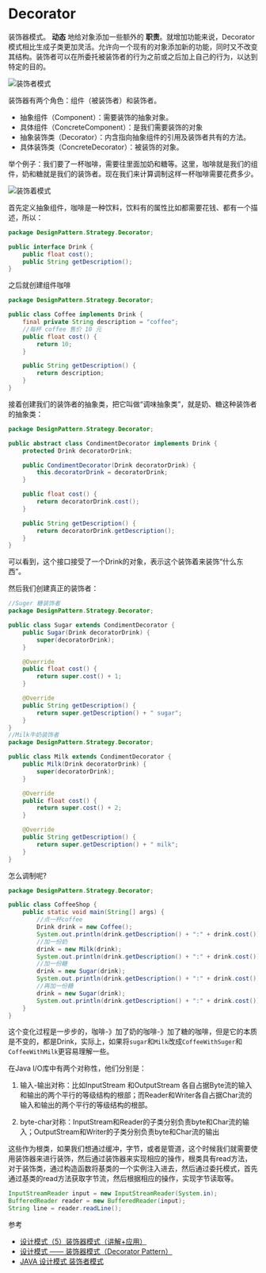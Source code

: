 # Decorator
装饰器模式。 **动态** 地给对象添加一些额外的 **职责**。就增加功能来说，Decorator模式相比生成子类更加灵活。允许向一个现有的对象添加新的功能，同时又不改变其结构。装饰者可以在所委托被装饰者的行为之前或之后加上自己的行为，以达到特定的目的。



![装饰者模式](http://img.blog.csdn.net/20160523105203595)


装饰器有两个角色：组件（被装饰者）和装饰者。
* 抽象组件（Component）：需要装饰的抽象对象。
* 具体组件（ConcreteComponent）：是我们需要装饰的对象
* 抽象装饰类（Decorator）：内含指向抽象组件的引用及装饰者共有的方法。
* 具体装饰类（ConcreteDecorator）：被装饰的对象。


举个例子：我们要了一杯咖啡，需要往里面加奶和糖等。这里，咖啡就是我们的组件，奶和糖就是我们的装饰者。现在我们来计算调制这样一杯咖啡需要花费多少。

![装饰着模式](http://img.blog.csdn.net/20160523113517058)


首先定义抽象组件，咖啡是一种饮料，饮料有的属性比如都需要花钱、都有一个描述，所以：
```Java
package DesignPattern.Strategy.Decorator;

public interface Drink {
    public float cost();
    public String getDescription();
}
```
之后就创建组件咖啡
```Java
package DesignPattern.Strategy.Decorator;

public class Coffee implements Drink {
    final private String description = "coffee";
    //每杯 coffee 售价 10 元
    public float cost() {
        return 10;
    }

    public String getDescription() {
        return description;
    }
}
```


接着创建我们的装饰者的抽象类，把它叫做“调味抽象类”，就是奶、糖这种装饰者的抽象类：
```Java
package DesignPattern.Strategy.Decorator;

public abstract class CondimentDecorator implements Drink {
    protected Drink decoratorDrink;

    public CondimentDecorator(Drink decoratorDrink) {
        this.decoratorDrink = decoratorDrink;
    }

    public float cost() {
        return decoratorDrink.cost();
    }

    public String getDescription() {
        return decoratorDrink.getDescription();
    }
}
```
可以看到，这个接口接受了一个Drink的对象，表示这个装饰着来装饰“什么东西”。

然后我们创建真正的装饰者：
```Java
//Suger 糖装饰者
package DesignPattern.Strategy.Decorator;

public class Sugar extends CondimentDecorator {
    public Sugar(Drink decoratorDrink) {
        super(decoratorDrink);
    }

    @Override
    public float cost() {
        return super.cost() + 1;
    }

    @Override
    public String getDescription() {
        return super.getDescription() + " sugar";
    }
}
//Milk牛奶装饰者
package DesignPattern.Strategy.Decorator;

public class Milk extends CondimentDecorator {
    public Milk(Drink decoratorDrink) {
        super(decoratorDrink);
    }

    @Override
    public float cost() {
        return super.cost() + 2;
    }

    @Override
    public String getDescription() {
        return super.getDescription() + " milk";
    }
}
```

怎么调制呢?
```Java
package DesignPattern.Strategy.Decorator;

public class CoffeeShop {
    public static void main(String[] args) {
        //点一杯coffee
        Drink drink = new Coffee();
        System.out.println(drink.getDescription() + ":" + drink.cost());
        //加一份奶
        drink = new Milk(drink);
        System.out.println(drink.getDescription() + ":" + drink.cost());
        //加一份糖
        drink = new Sugar(drink);
        System.out.println(drink.getDescription() + ":" + drink.cost());
        //再加一份糖
        drink = new Sugar(drink);
        System.out.println(drink.getDescription() + ":" + drink.cost());
    }
}
```
这个变化过程是一步步的，咖啡-》加了奶的咖啡-》加了糖的咖啡，但是它的本质是不变的，都是Drink，实际上，如果将`sugar`和`Milk`改成`CoffeeWithSuger`和`CoffeeWithMilk`更容易理解一些。

在Java I/O库中有两个对称性，他们分别是：
1. 输入-输出对称：比如InputStream 和OutputStream 各自占据Byte流的输入和输出的两个平行的等级结构的根部；而Reader和Writer各自占据Char流的输入和输出的两个平行的等级结构的根部。

2. byte-char对称：InputStream和Reader的子类分别负责byte和Char流的输入；OutputStream和Writer的子类分别负责byte和Char流的输出


这些作为根类，如果我们想通过缓冲，字节，或者是管道，这个时候我们就需要使用装饰器来进行装饰，然后通过装饰器来实现相应的操作，根类具有read方法，对于装饰类，通过构造函数将基类的一个实例注入进去，然后通过委托模式，首先通过基类的read方法获取字节流，然后根据相应的操作，实现字节读取等。
```Java
InputStreamReader input = new InputStreamReader(System.in);
BufferedReader reader = new BufferedReader(input);
String line = reader.readLine();
```


参考
* [设计模式（5）装饰器模式（讲解+应用）](https://segmentfault.com/a/1190000003796704)
* [ 设计模式 —— 装饰器模式（Decorator Pattern）](http://blog.csdn.net/wwh578867817/article/details/51480441)
* [JAVA 设计模式 装饰者模式](http://www.cnblogs.com/jingmoxukong/p/4226237.html)
